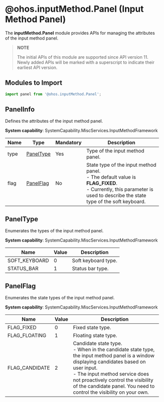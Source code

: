 # @ohos.inputMethod.Panel (Input Method Panel)

The **inputMethod.Panel** module provides APIs for managing the attributes of the input method panel.

> **NOTE**
>
>The initial APIs of this module are supported since API version 11. Newly added APIs will be marked with a superscript to indicate their earliest API version.

## Modules to Import

```ts
import panel from '@ohos.inputMethod.Panel';
```

## PanelInfo

Defines the attributes of the input method panel.

**System capability**: SystemCapability.MiscServices.InputMethodFramework

| Name| Type| Mandatory| Description|
| -------- | -------- | -------- | -------- |
| type | [PanelType](#paneltype) | Yes| Type of the input method panel.|
| flag | [PanelFlag](#panelflag) | No| State type of the input method panel.<br>- The default value is **FLAG_FIXED**.<br>- Currently, this parameter is used to describe the state type of the soft keyboard.|

##  PanelType

Enumerates the types of the input method panel.

**System capability**: SystemCapability.MiscServices.InputMethodFramework

| Name         | Value  | Description        |
| ------------- | ---- | ------------ |
| SOFT_KEYBOARD | 0    | Soft keyboard type.|
| STATUS_BAR    | 1    | Status bar type.|

##  PanelFlag

Enumerates the state types of the input method panel.

**System capability**: SystemCapability.MiscServices.InputMethodFramework

| Name          | Value  | Description                                                        |
| -------------- | ---- | ------------------------------------------------------------ |
| FLAG_FIXED     | 0    | Fixed state type.                                            |
| FLAG_FLOATING  | 1    | Floating state type.                                            |
| FLAG_CANDIDATE | 2    | Candidate state type.<br>- When in the candidate state type, the input method panel is a window displaying candidates based on user input.<br>- The input method service does not proactively control the visibility of the candidate panel. You need to control the visibility on your own.|
